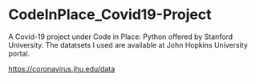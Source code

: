 # CodeInPlace_Covid19-Project
A Covid-19 project under Code in Place: Python offered by Stanford University.
The datatsets I used are available at John Hopkins University portal.

https://coronavirus.jhu.edu/data
